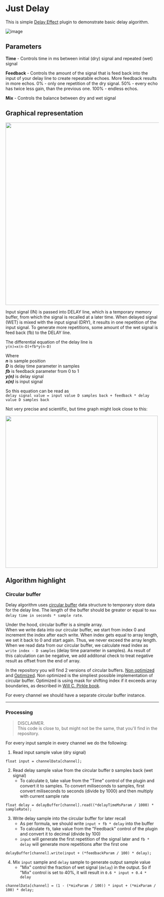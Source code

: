 # Just Delay

This is simple [Delay Effect](https://en.m.wikipedia.org/wiki/Delay_(audio_effect)) plugin to demonstrate basic delay algorithm.

![image](https://user-images.githubusercontent.com/6858921/142690634-63763a7b-2a48-4716-832d-8b5329f9871e.png)

## Parameters

**Time** - Controls time in ms between initial (dry) signal and repeated (wet) signal

**Feedback** - Controls the amount of the signal that is feed back into the input of your delay line to create repeatable echoes. More feedback results in more echos. 0% - only one repetition of the dry signal. 50% - every echo has twice less gain, than the previous one. 100% - endless echos. 

**Mix** - Controls the balance between dry and wet signal



## Graphical representation

<img src="https://user-images.githubusercontent.com/6858921/142695687-46ae0e07-6c08-4726-812a-aac7242e9c76.png" width="600px">

Input signal (IN) is passed into DELAY line, which is a temporary memory buffer, from which the signal is recalled at a later time. When delayed signal (WET) is mixed with the input signal (DRY), it results in one repetition of the input signal. To generate more repetitions, some amount of the wet signal is feed back (fb) to the DELAY line. 

The differential equation of the delay line is \
```y(n)=x(n-D)+fb*y(n-D)```

Where\
***n*** is sample position\
***D*** is delay time parameter in samples\
***fb*** is feedback parameter from 0 to 1\
***y(n)*** is delay signal\
***x(n)*** is input signal

So this equation can be read as\
```delay signal value = input value D samples back + feedback * delay value D samples back```

Not very precise and scientific, but time graph might look close to this:

<img src="https://user-images.githubusercontent.com/6858921/142696931-4119d6d5-7d15-4374-a85b-b44fc12d7183.png" width="500px">

## Algorithm highlight

### Circular buffer
Delay algorithm uses [circular buffer](https://en.m.wikipedia.org/wiki/Circular_buffer) data structure to temporary store data for the delay line. 
The length of the buffer should be greater or equal to `max delay time in seconds * sample rate`.

Under the hood, circular buffer is a simple array. \
When we write data into our circular buffer, we start from index 0 and increment the index after each write. When index gets equal to array length, we set it back to 0 and start again. Thus, we never exceed the array length. \
When we read data from our circular buffer, we calculate read index as `write index - D samples` (delay time parameter in samples). As result of this calculation can be negative, we add additonal check to treat negative result as offset from the end of array.

In the repository you will find 2 versions of circular buffers. [Non optimized](./Source/CircularBuffer.cpp) and [Optimized](./Source/CircularBufferOptimized.cpp). 
Non optimized is the simpliest possible implementation of circular buffer. 
Optimized is using mask for shifting index if it exceeds array boundaries, as described in [Will C. Pirkle book](https://www.amazon.com/Designing-Audio-Effect-Plugins-C/dp/1138591939).

For every channel we should have a separate circular buffer instance.

---

### Processing
> DISCLAIMER. \
This code is close to, but might not be the same, that you'll find in the repository.

For every input sample in every channel we do the following:

1. Read input sample value (dry signal)
```
float input = channelData[channel];
```

2. Read delay sample value from the circular buffer `D` samples back (wet signal)
   - To calculate `D`, take value from the "Time" control of the plugin and convert it to samples. To convert miliseconds to samples, first convert miliseconds to seconds (divide by 1000) and then multiply with current sample rate
```
float delay = delayBuffer[channel].read((*delayTimeMsParam / 1000) * sampleRate);
```

3. Write delay sample into the circular buffer for later recall
   - As per formula, we should write `input + fb * delay` into the buffer
   - To calculate `fb`, take value from the "Feedback" control of the plugin and convert it to decimal (divide by 100)
   - `input` will generate the first repetition of the signal later and `fb * delay` will generate more repetitions after the first one
```
delayBuffer[channel].write(input + (*feedbackParam / 100) * delay);
```

4. Mix `input` sample and `delay` sample to generate output sample value
   - "Mix" control the fraction of wet signal (`delay`) in the output. So if "Mix" control is set to 40%, it will result in `0.6 * input + 0.4 * delay`
```
channelData[channel] = (1 - (*mixParam / 100)) * input + (*mixParam / 100) * delay;
```
